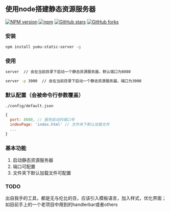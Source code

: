 ## 使用node搭建静态资源服务器

[![NPM version](https://img.shields.io/npm/v/yumu-static-server.svg?style=flat)](https://npmjs.org/package/yumu)
[![npm](https://img.shields.io/npm/dt/yumu-static-server.svg)](https://npmjs.org/package/yumu)
[![GitHub stars](https://img.shields.io/github/stars/dushao103500/static-server.svg?style=social&label=Star)](https://github.com/dushao103500/static-server)
[![GitHub forks](https://img.shields.io/github/forks/dushao103500/static-server.svg?style=social&label=Fork)](https://github.com/dushao103500/static-server)

### 安装

```bash
npm install yumu-static-server -g
```

### 使用

```bash
server  // 会在当前目录下启动一个静态资源服务器，默认端口为8080

server -p 3000  // 会在当前目录下启动一个静态资源服务器，端口为3000
```

### 默认配置（会被命令行参数覆盖）

`./config/default.json`

```javascript
{
  port: 8080, // 服务启动的端口号
  indexPage: 'index.html' // 文件夹下默认加载文件
  ...
}
```

### 基本功能

1. 启动静态资源服务器
2. 端口可配置
3. 文件夹下默认加载文件可配置

### TODO

出自我手的工具，都是无与伦比的丑，应该引入模板语言，加入样式，优化界面；如目前手上的一个老项目中用到的handlerbar或者others